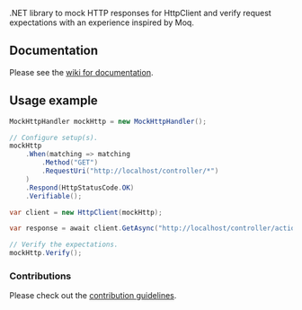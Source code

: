 .NET library to mock HTTP responses for HttpClient and verify request expectations with an experience inspired by Moq.

## Documentation

Please see the [wiki for documentation](https://github.com/skwasjer/MockHttp/wiki).

## Usage example ###

```csharp
MockHttpHandler mockHttp = new MockHttpHandler();

// Configure setup(s).
mockHttp
    .When(matching => matching
        .Method("GET")
        .RequestUri("http://localhost/controller/*")
    )
    .Respond(HttpStatusCode.OK)
    .Verifiable();

var client = new HttpClient(mockHttp);

var response = await client.GetAsync("http://localhost/controller/action?test=1");

// Verify the expectations.
mockHttp.Verify();
```

### Contributions

Please check out the [contribution guidelines](https://github.com/skwasjer/MockHttp/blob/main/CONTRIBUTING.md).
